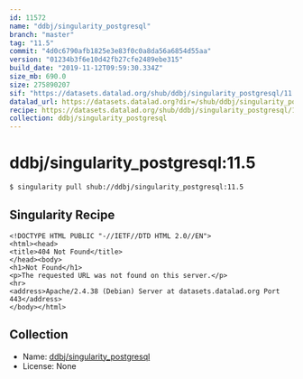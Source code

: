 ```yaml
---
id: 11572
name: "ddbj/singularity_postgresql"
branch: "master"
tag: "11.5"
commit: "4d0c6790afb1825e3e83f0c0a8da56a6854d55aa"
version: "01234b3f6e10d42fb27cfe2489ebe315"
build_date: "2019-11-12T09:59:30.334Z"
size_mb: 690.0
size: 275890207
sif: "https://datasets.datalad.org/shub/ddbj/singularity_postgresql/11.5/2019-11-12-4d0c6790-01234b3f/01234b3f6e10d42fb27cfe2489ebe315.sif"
datalad_url: https://datasets.datalad.org?dir=/shub/ddbj/singularity_postgresql/11.5/2019-11-12-4d0c6790-01234b3f/
recipe: https://datasets.datalad.org/shub/ddbj/singularity_postgresql/11.5/2019-11-12-4d0c6790-01234b3f/Singularity
collection: ddbj/singularity_postgresql
---
```


# ddbj/singularity_postgresql:11.5

```bash
$ singularity pull shub://ddbj/singularity_postgresql:11.5
```

## Singularity Recipe

```singularity
<!DOCTYPE HTML PUBLIC "-//IETF//DTD HTML 2.0//EN">
<html><head>
<title>404 Not Found</title>
</head><body>
<h1>Not Found</h1>
<p>The requested URL was not found on this server.</p>
<hr>
<address>Apache/2.4.38 (Debian) Server at datasets.datalad.org Port 443</address>
</body></html>
```

## Collection

 - Name: [ddbj/singularity_postgresql](https://github.com/ddbj/singularity_postgresql)
 - License: None

